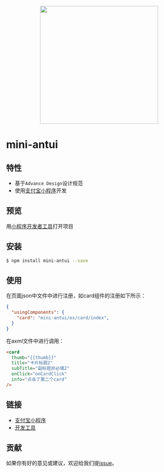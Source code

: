 <p align="center">
  <img width="320" src="https://gw.alipayobjects.com/zos/rmsportal/CsCzHzlOkLDKyyRadsdD.png">
</p>

# mini-antui

## 特性

- 基于`Advance Design`设计规范
- 使用[支付宝小程序](https://mini.open.alipay.com/channel/miniIndex.htm)开发

## 预览

用[小程序开发者工具](https://docs.alipay.com/mini/ide/overview)打开项目

## 安装

```bash
$ npm install mini-antui --save
```

## 使用

在页面json中文件中进行注册，如card组件的注册如下所示：

```json
{
  "usingComponents": {
    "card": "mini-antui/es/card/index",
  }
}
```

在axml文件中进行调用：
```html
<card
  thumb="{{thumb}}"
  title="卡片标题2"
  subTitle="副标题非必填2"
  onClick="onCardClick"
  info="点击了第二个card"
/>
```

## 链接

- [支付宝小程序](https://mini.open.alipay.com/channel/miniIndex.htm)
- [开发工具](https://docs.alipay.com/mini/ide/overview)

## 贡献

如果你有好的意见或建议，欢迎给我们提[issue](https://github.com/ant-mini-program/mini-antui/issues)。
